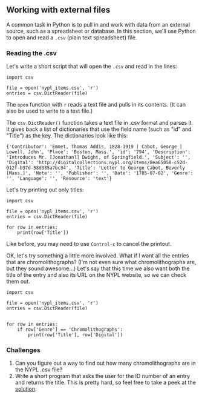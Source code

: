 ## Working with external files

A common task in Python is to pull in and work with data from an external source, such as a spreadsheet or database. In this section, we'll use Python to open and read a `.csv` (plain text spreadsheet) file.

### Reading the .csv

Let's write a short script that will open the `.csv` and read in the lines:

```
import csv

file = open('nypl_items.csv', 'r')
entries = csv.DictReader(file)
```

The `open` function with `r` reads a text file and pulls in its contents. (It can also be used to write to a text file.)

The `csv.DictReader()` function takes a text file in .csv format and parses it. It gives back a list of dictionaries that use the field name (such as "id" and "Title") as the key. The dictionaries look like this:

```
{'Contributor': 'Emmet, Thomas Addis, 1828-1919 | Cabot, George | Lowell, John', 'Place': 'Boston, Mass.', 'id': '794', 'Description': 'Introduces Mr. [Jonathan?] Dwight, of Springfield.', 'Subject': '', 'Digital': 'http://digitalcollections.nypl.org/items/8ea65050-c52d-012f-b37d-58d385a7bc34', 'Title': 'Letter to George Cabot, Beverly [Mass.]', 'Note': '', 'Publisher': '', 'Date': '1785-07-02', 'Genre': '', 'Language': '', 'Resource': 'text'}
```

Let's try printing out only titles:

```
import csv

file = open('nypl_items.csv', 'r')
entries = csv.DictReader(file)

for row in entries:
    print(row['Title'])
```

Like before, you may need to use `Control-c` to cancel the printout.

OK, let's try something a little more involved. What if I want all the entries that are chromolithographs? (I'm not even sure what chromolithographs are, but they sound awesome...) Let's say that this time we also want both the title of the entry and also its URL on the NYPL website, so we can check them out.

```
import csv

file = open('nypl_items.csv', 'r')
entries = csv.DictReader(file)


for row in entries:
    if row['Genre'] == 'Chromolithographs':
        print(row['Title'], row['Digital'])
```

### Challenges

1. Can you figure out a way to find out how many chromolithographs are in the NYPL .csv file?
2. Write a short program that asks the user for the ID number of an entry and returns the title. This is pretty hard, so feel free to take a peek at the [solution](ask_csv.py).
